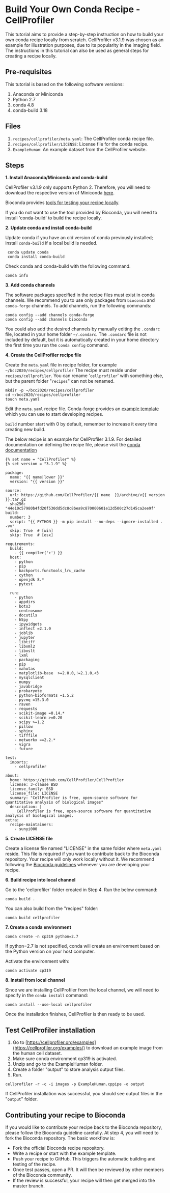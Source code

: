 # Build Your Own Conda Recipe - CellProfiler

This tutorial aims to provide a step-by-step instruction on how to build your own conda recipe locally from scratch. CellProfiler v3.1.9 was chosen as an example for illustration purposes, due to its popularity in the imaging field. The instructions in this tutorial can also be used as general steps for creating a recipe locally.

## Pre-requisites

This tutorial is based on the following software versions:
 1. Anaconda or Miniconda
 2. Python 2.7
 3. conda 4.8
 4. conda-build 3.18 

## Files

 1. `recipes/cellprofiler/meta.yaml`: The CellProfiler conda recipe file.
 2. `recipes/cellprofiler/LICENSE`: License file for the conda recipe.
 3. `ExampleHuman`: An example dataset from the CellProfiler website.

## Steps

**1. Install Anaconda/Miniconda and conda-build**

CellProfiler v3.1.9 only supports Python 2. Therefore, you will need to download the respective version of Miniconda [here](https://docs.conda.io/projects/conda/en/latest/user-guide/install/).

 Bioconda provides [tools for testing your recipe locally](https://bioconda.github.io/contributor/building-locally.html#using-the-circle-ci-client).

If you do not want to use the tool provided by Bioconda, you will need to install 'conda-build' to build the recipe locally.

**2. Update conda and install conda-build**

Update conda if you have an old version of conda previously installed; install `conda-build` if a local build is needed. 

     conda update conda
     conda install conda-build
     
Check conda and conda-build with the following command. 

    conda info 
    
**3. Add conda channels**

The software packages specified in the recipe files must exist in conda channels. We recommend you to use only packages from `bioconda` and `conda-forge` channels. To add channels, run the following commands:

    conda config --add channels conda-forge
    conda config --add channels bioconda
    
You could also add the desired channels by manually editing the `.condarc` file, located in your home folder `~/.condarc`. The `.condarc` file is not included by default, but it is automatically created in your home directory the first time you run the `conda config` command.

**4. Create the CellProfiler recipe file**

Create the `meta.yaml` file in recipe folder, for example `~/bcc2020/recipes/cellprofiler`
The recipe must reside under `recipes/cellprofiler`. You can rename '`cellprofiler`' with something else, but the parent folder "`recipes`" can not be renamed.

    mkdir -p ~/bcc2020/recipes/cellprofiler
    cd ~/bcc2020/recipes/cellprofiler
    touch meta.yaml
    
Edit the `meta.yaml` recipe file. Conda-forge provides an [example template](https://github.com/conda-forge/staged-recipes/tree/master/recipes/example) which you can use to start developing recipes. 

`build` number start with 0 by default, remember to increase it every time creating new build.

The below recipe is an example for CellProfiler 3.1.9. For detailed documentation on defining the recipe file, please visit the [conda documentation](https://docs.conda.io/projects/conda-build/en/latest/resources/define-metadata.html)

    {% set name = "CellProfiler" %}
    {% set version = "3.1.9" %}
    
    package:
      name: "{{ name|lower }}"
      version: "{{ version }}"
    
    source:
      url: https://github.com/CellProfiler/{{ name  }}/archive/v{{ version }}.tar.gz
      sha256: "44e10c57980b4fd20f530dd5dc8c8bea9c870000601e12d500c27d145ca2ee9f"
    build:
      number: 3
      script: "{{ PYTHON }} -m pip install --no-deps --ignore-installed . -vv"
      skip: True  # [win]
      skip: True  # [osx]
    
    requirements:
      build:
        - {{ compiler('c') }}
      host:
        - python
        - pip
        - backports.functools_lru_cache
        - cython
        - openjdk 8.*
        - pytest
    
      run:
        - python
        - appdirs
        - boto3
        - centrosome
        - docutils
        - h5py
        - ipywidgets
        - inflect =2.1.0
        - joblib
        - jupyter
        - libtiff
        - libxml2
        - libxslt
        - lxml
        - packaging
        - pip
        - mahotas
        - matplotlib-base  >=2.0.0,!=2.1.0,<3
        - mysqlclient
        - numpy
        - javabridge
        - prokaryote
        - python-bioformats =1.5.2
        - pyzmq =15.3.0
        - raven
        - requests
        - scikit-image =0.14.*
        - scikit-learn >=0.20
        - scipy >=1.2
        - pillow
        - sphinx
        - tifffile
        - networkx ==2.2.*
        - vigra
        - future
    
    test:
      imports:
        - cellprofiler
    
    about:
      home: https://github.com/CellProfiler/CellProfiler
      license: 3-clause BSD
      license_family: BSD
      license_file: LICENSE
      summary: "CellProfiler is free, open-source software for quantitative analysis of biological images"
      description: |
         CellProfiler is free, open-source software for quantitative analysis of biological images.
    extra:
      recipe-maintainers:
        - sunyi000
        
**5. Create LICENSE file**

Create a license file named "LICENSE" in the same folder where `meta.yaml` reside. This file is required if you want to contribute back to the Bioconda repository. Your recipe will only work locally without it. We recommend following the [Bioconda guidelines](https://bioconda.github.io/contributor/index.html) whenever you are developing your recipe.

**6. Build recipe into local channel**

Go to the 'cellprofiler' folder created in Step 4. Run the below command:

    conda build .

You can also build from the "recipes" folder:

    conda build cellprofiler
    
**7. Create a conda environment**

    conda create -n cp319 python=2.7
    
If python=2.7 is not specified, conda will create an environment based on the Python version on your host computer.

Activate the environment with:

    conda activate cp319

**8. Install from local channel**

Since we are installing CellProfiler from the local channel, we will need to specify in the `conda install` command:

    conda install --use-local cellprofiler
    
Once the installation finishes, CellProfiler is then ready to be used.

## Test CellProfiler installation

1. Go to [https://cellprofiler.org/examples](https://cellprofiler.org/examples/) to download an example image from the human cell dataset.
2. Make sure conda environment cp319 is activated.
3. Unzip and go to the ExampleHuman folder.
4. Create a folder "output" to store analysis output files.
5. Run.

`cellprofiler -r -c -i images -p ExampleHuman.cppipe -o output`

If CellProfiler installation was successful, you should see output files in the "`output`" folder.

## Contributing your recipe to Bioconda

If you would like to contribute your recipe back to the Bioconda repository, please follow the Bioconda guideline carefully. At step 4, you will need to fork the Bioconda repository. The basic workflow is:

 - Fork the official Bioconda recipe repository.
 - Write a recipe or start with the example template.
 - Push your recipe to GitHub. This triggers the automatic building and testing of the recipe.
 - Once test passes, open a PR. It will then be reviewed by other members of the Bioconda community.
 - If the review is successful, your recipe will then get merged into the master branch.

